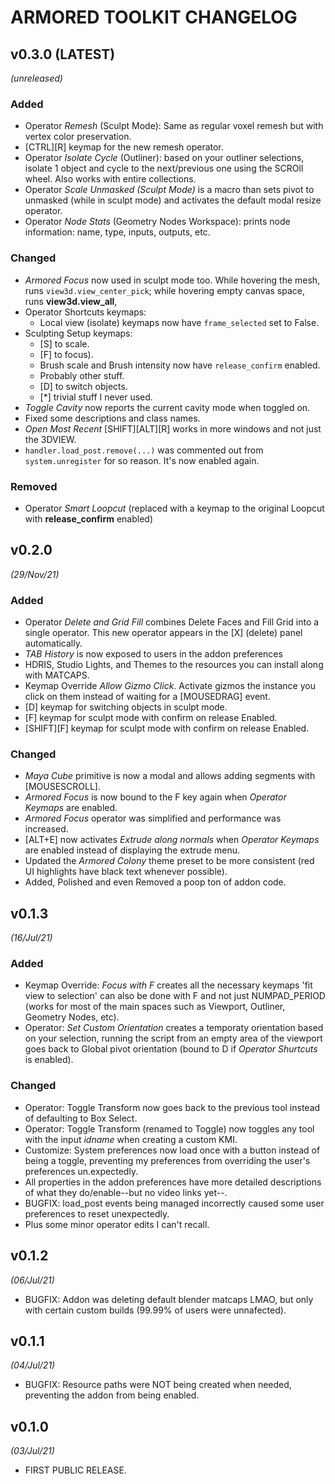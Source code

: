 # ARMORED TOOLKIT CHANGELOG


## v0.3.0 (LATEST)
*(unreleased)*

### Added ###
- Operator *Remesh* (Sculpt Mode): Same as regular voxel remesh but with vertex color preservation.
- [CTRL][R] keymap for the new remesh operator.
- Operator *Isolate Cycle* (Outliner): based on your outliner selections, isolate 1 object and cycle to the next/previous one using the SCROll wheel. Also works with entire collections.
- Operator *Scale Unmasked (Sculpt Mode)* is a macro than sets pivot to unmasked (while in sculpt mode) and activates the default modal resize operator.
- Operator *Node Stats* (Geometry Nodes Workspace): prints node information: name, type, inputs, outputs, etc.

### Changed ###
- *Armored Focus* now used in sculpt mode too. While hovering the mesh, runs `view3d.view_center_pick`; while hovering empty canvas space, runs **view3d.view_all**, 
- Operator Shortcuts keymaps:
    + Local view (isolate) keymaps now have `frame_selected` set to False.
- Sculpting Setup keymaps:
    + [S] to scale.
    + [F] to focus).
    + Brush scale and Brush intensity now have `release_confirm` enabled.
    + Probably other stuff.
    - [D] to switch objects.
    - [*] trivial stuff I never used.
- *Toggle Cavity* now reports the current cavity mode when toggled on.
- Fixed some descriptions and class names.
- *Open Most Recent* [SHIFT][ALT][R] works in more windows and not just the 3DVIEW.
- `handler.load_post.remove(...)` was commented out from `system.unregister` for so reason. It's now enabled again.

### Removed ###
- Operator *Smart Loopcut* (replaced with a keymap to the original Loopcut with **release_confirm** enabled)


## v0.2.0
*(29/Nov/21)*

### Added ###
- Operator *Delete and Grid Fill* combines Delete Faces and Fill Grid into a single operator. This new operator appears in the [X] (delete) panel automatically.
- *TAB History* is now exposed to users in the addon preferences
- HDRIS, Studio Lights, and Themes to the resources you can install along with MATCAPS.
- Keymap Override *Allow Gizmo Click*. Activate gizmos the instance you click on them instead of waiting for a [MOUSEDRAG] event.
- [D] keymap for switching objects in sculpt mode.
- [F] keymap for sculpt mode with confirm on release Enabled.
- [SHIFT][F] keymap for sculpt mode with confirm on release Enabled.

### Changed ###
- *Maya Cube* primitive is now a modal and allows adding segments with [MOUSESCROLL].
- *Armored Focus* is now bound to the F key again when *Operator Keymaps* are enabled.
- *Armored Focus* operator was simplified and performance was increased.
- [ALT+E] now activates *Extrude along normals* when *Operator Keymaps* are enabled instead of displaying the extrude menu.
- Updated the *Armored Colony* theme preset to be more consistent (red UI highlights have black text whenever possible).
- Added, Polished and even Removed a poop ton of addon code.


## v0.1.3
*(16/Jul/21)*

### Added ###
- Keymap Override: *Focus with F* creates all the necessary keymaps 'fit view to selection' can also be done with F and not just NUMPAD_PERIOD (works for most of the main spaces such as Viewport, Outliner, Geometry Nodes, etc).
- Operator: *Set Custom Orientation* creates a temporaty orientation based on your selection, running the script from an empty area of the viewport goes back to Global pivot orientation (bound to D if *Operator Shurtcuts* is enabled).

### Changed ###
- Operator: Toggle Transform now goes back to the previous tool instead of defaulting to Box Select.
- Operator: Toggle Transform (renamed to Toggle) now toggles any tool with the input *idname* when creating a custom KMI.
- Customize: System preferences now load once with a button instead of being a toggle, preventing my preferences from overriding the user's preferences un.expectedly.
- All properties in the addon preferences have more detailed descriptions of what they do/enable--but no video links yet--.
- BUGFIX: load_post events being managed incorrectly caused some user preferences to reset unexpectedly.
- Plus some minor operator edits I can't recall.


## v0.1.2
*(06/Jul/21)*
- BUGFIX: Addon was deleting default blender matcaps LMAO, but only with certain custom builds (99.99% of users were unnafected).


## v0.1.1
*(04/Jul/21)*
- BUGFIX: Resource paths were NOT being created when needed, preventing the addon from being enabled.


## v0.1.0
*(03/Jul/21)*
- FIRST PUBLIC RELEASE.
